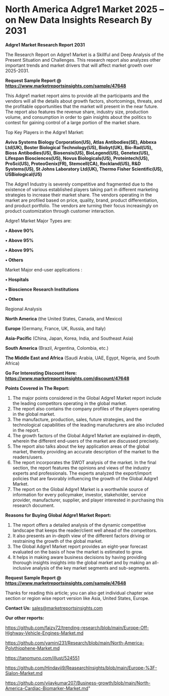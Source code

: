 # North America Adgre1 Market 2025 – on New Data Insights Research By 2031

<strong>Adgre1 Market Research Report 2031</strong>

The Research Report on Adgre1 Market is a Skillful and Deep Analysis of the Present Situation and Challenges. This research report also analyzes other important trends and market drivers that will affect market growth over 2025-2031.

<strong>Request Sample Report @ <a href=https://www.marketreportsinsights.com/sample/47648>https://www.marketreportsinsights.com/sample/47648</a></strong>

This Adgre1 market report aims to provide all the participants and the vendors will all the details about growth factors, shortcomings, threats, and the profitable opportunities that the market will present in the near future. The report also features the revenue share, industry size, production volume, and consumption in order to gain insights about the politics to contest for gaining control of a large portion of the market share.

Top Key Players in the Adgre1 Market:

<strong>Aviva Systems Biology Corporation(US), Atlas Antibodies(SE), Abbexa Ltd(UK), Boster Biological Technology(US), Biobyt(UK), Bio-Rad(US), Bioss Antibodies(US), Biosensis(US), BioLegend(US), Genetex(US), Lifespan Biosciences(US), Novus Biologicals(US), Proteintech(US), ProSci(US), ProteoGenix(FR), Stemcell(CA), Rockland(US), R&D Systems(US), St Johns Laboratory Ltd(UK), Thermo Fisher Scientific(US), USBiological(US)</strong>

The Adgre1 Industry is severely competitive and fragmented due to the existence of various established players taking part in different marketing strategies to increase their market share. The vendors operating in the market are profiled based on price, quality, brand, product differentiation, and product portfolio. The vendors are turning their focus increasingly on product customization through customer interaction.

Adgre1 Market Major Types are:

<strong>•  Above 90%

•  Above 95%

•  Above 99%

•  Others</strong>

Market Major end-user applications :

<strong>•  Hospitals

•  Bioscience Research Institutions

•  Others</strong>

Regional Analysis

</u><strong><b>North America</b></strong> (the United States, Canada, and Mexico)

<strong><b>Europe </b></strong>(Germany, France, UK, Russia, and Italy)

<strong><b>Asia-Pacific</b></strong> (China, Japan, Korea, India, and Southeast Asia)

<strong><b>South America</b></strong> (Brazil, Argentina, Colombia, etc.)

<strong><b>The Middle East and Africa</b></strong> (Saudi Arabia, UAE, Egypt, Nigeria, and South Africa)

<strong>Go For Interesting Discount Here: <a href=https://www.marketreportsinsights.com/discount/47648>https://www.marketreportsinsights.com/discount/47648</a></strong>

<strong>Points Covered in The Report:</strong>
<ol>
  <li>The major points considered in the Global Adgre1 Market report include the leading competitors operating in the global market.</li>
  <li>The report also contains the company profiles of the players operating in the global market.</li>
  <li>The manufacture, production, sales, future strategies, and the technological capabilities of the leading manufacturers are also included in the report.</li>
  <li>The growth factors of the Global Adgre1 Market are explained in-depth, wherein the different end-users of the market are discussed precisely.</li>
  <li>The report also talks about the key application areas of the global market, thereby providing an accurate description of the market to the readers/users.</li>
  <li>The report incorporates the SWOT analysis of the market. In the final section, the report features the opinions and views of the industry experts and professionals. The experts analyzed the export/import policies that are favorably influencing the growth of the Global Adgre1 Market.</li>
  <li>The report on the Global Adgre1 Market is a worthwhile source of information for every policymaker, investor, stakeholder, service provider, manufacturer, supplier, and player interested in purchasing this research document.</li>
</ol>
<strong>Reasons for Buying Global Adgre1 Market Report:</strong>

<ol>
  <li>The report offers a detailed analysis of the dynamic competitive landscape that keeps the reader/client well ahead of the competitors.</li>
  <li>It also presents an in-depth view of the different factors driving or restraining the growth of the global market.</li>
  <li>The Global Adgre1 Market report provides an eight-year forecast evaluated on the basis of how the market is estimated to grow.</li>
  <li>It helps in making aware business decisions by having providing thorough insights insights into the global market and by making an all-inclusive analysis of the key market segments and sub-segments.</li>
</ol>
<strong>Request Sample Report @ <a href=https://www.marketreportsinsights.com/sample/47648>https://www.marketreportsinsights.com/sample/47648</a></strong>


Thanks for reading this article; you can also get individual chapter wise section or region wise report version like Asia, United States, Europe.

<strong>Contact Us:</strong>
sales@marketreportsinsights.com

<strong>Our other reports:</strong>

<a href=https://github.com/faizy72/trending-research/blob/main/Europe-Off-Highway-Vehicle-Engines-Market.md>https://github.com/faizy72/trending-research/blob/main/Europe-Off-Highway-Vehicle-Engines-Market.md</a>

<a href=https://github.com/yamini231/Research/blob/main/North-America-Polythiophene-Market.md>https://github.com/yamini231/Research/blob/main/North-America-Polythiophene-Market.md</a>

<a href=https://tanomuno.com/illust/524551>https://tanomuno.com/illust/524551</a>

<a href=https://github.com/Hindavii9/ReasearchInsights/blob/main/Europe-%3F-Sialon-Market.md>https://github.com/Hindavii9/ReasearchInsights/blob/main/Europe-%3F-Sialon-Market.md</a>

<a href=https://github.com/vijaykumar207/Business-growth/blob/main/North-America-Cardiac-Biomarker-Market.md>https://github.com/vijaykumar207/Business-growth/blob/main/North-America-Cardiac-Biomarker-Market.md</a>"
